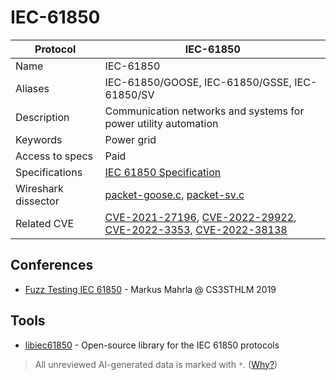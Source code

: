 # IEC-61850

| Protocol | IEC-61850 |
|---|---|
| Name | IEC-61850 |
| Aliases | IEC-61850/GOOSE, IEC-61850/GSSE, IEC-61850/SV |
| Description | Communication networks and systems for power utility automation |
| Keywords | Power grid |
| Access to specs | Paid |
| Specifications | [IEC 61850 Specification](https://webstore.iec.ch/publication/6028) |
| Wireshark dissector | [packet-goose.c](https://github.com/wireshark/wireshark/blob/master/epan/dissectors/packet-goose.c), [packet-sv.c](https://github.com/wireshark/wireshark/blob/master/epan/dissectors/packet-sv.c) |
| Related CVE | [CVE-2021-27196](https://nvd.nist.gov/vuln/detail/CVE-2021-27196), [CVE-2022-29922](https://nvd.nist.gov/vuln/detail/CVE-2022-29922), [CVE-2022-3353](https://nvd.nist.gov/vuln/detail/CVE-2022-3353), [CVE-2022-38138](https://nvd.nist.gov/vuln/detail/CVE-2022-38138) |

## Conferences
- [Fuzz Testing IEC 61850](https://www.youtube.com/watch?v=QehBHZyy4W4) - Markus Mahrla @ CS3STHLM 2019
## Tools
- [libiec61850](https://github.com/mz-automation/libiec61850) - Open-source library for the IEC 61850 protocols

> All unreviewed AI-generated data is marked with `*`. ([Why?](../srcs/README.md#note-on-ai-generated-content))
